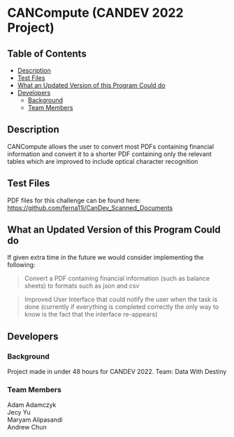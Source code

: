 # CANCompute (CANDEV 2022 Project)

## Table of Contents
- [Description](#description)
- [Test Files](#test-files)
- [What an Updated Version of this Program Could do](#what-an-updated-version-of-this-program-could-do)
- [Developers](#developers)
	- [Background](#background)
	- [Team Members](#team-members)

## Description
CANCompute allows the user to convert most PDFs containing financial information and convert it to a shorter PDF containing only the relevant tables which are improved to include optical character recognition

## Test Files
PDF files for this challenge can be found here: https://github.com/ferna11i/CanDev_Scanned_Documents

## What an Updated Version of this Program Could do
If given extra time in the future we would consider implementing the following:
>Convert a PDF containing financial information (such as balance sheets) to formats such as json and csv

>Improved User Interface that could notify the user when the task is done (currently if everything is completed correctly the only way to know is the fact that the interface re-appears)

## Developers
### Background
Project made in under 48 hours for CANDEV 2022.
Team: Data With Destiny

### Team Members
Adam Adamczyk\
Jecy Yu\
Maryam Alipasandi\
Andrew Chun
